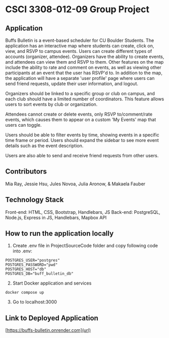 # CSCI 3308-012-09 Group Project
## Application
Buffs Bulletin is a event-based scheduler for CU Boulder Students. The application has an interactive map where students can create, click on, view, and RSVP to campus events. Users can create different types of accounts (organizer, attendee). Organizers have the ability to create events, and attendees can view them and RSVP to them. Other features on the map include the ability to rate and comment on events, as well as viewing other participants at an event that the user has RSVP'd to. In addition to the map, the application will have a separate 'user profile' page where users can send friend requests, update their user information, and logout. 

Organizers should be linked to a specific group or club on campus, and each club should have a limited number of coordinators. This feature allows users to sort events by club or organization.

Attendees cannot create or delete events, only RSVP to/comment/rate events, which causes them to appear on a custom 'My Events' map that users can toggle.

Users should be able to filter events by time, showing events in a specific time frame or period. Users should expand the sidebar to see more event details such as the event description.

Users are also able to send and receive friend requests from other users.

## Contributors
Mia Ray, Jessie Hsu, Jules Novoa, Julia Aronow, & Makaela Fauber

## Technology Stack
Front-end: HTML, CSS, Bootstrap, Handlebars, JS
Back-end: PostgreSQL, Node.js, Express in JS, Handlebars, Mapbox API

## How to run the application locally
1. Create .env file in ProjectSourceCode folder and copy following code into .env:
```
POSTGRES_USER="postgres"
POSTGRES_PASSWORD="pwd"
POSTGRES_HOST="db"
POSTGRES_DB="buff_bulletin_db"
```
2. Start Docker application and services 
```
docker compose up
```
3. Go to localhost:3000

## Link to Deployed Application
[https://buffs-bulletin.onrender.com](url)
